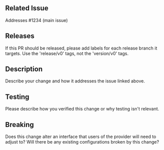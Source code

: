 ## Related Issue

Addresses #1234 (main issue)

## Releases

If this PR should be released, please add labels for each release branch it targets.
Use the 'release/v0' tags, not the 'version/v0' tags.

## Description

Describe your change and how it addresses the issue linked above.

## Testing

Please describe how you verified this change or why testing isn't relevant.

## Breaking

Does this change alter an interface that users of the provider will need to adjust to?
Will there be any existing configurations broken by this change?

